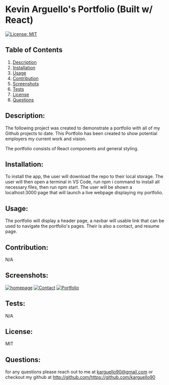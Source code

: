 # Kevin Arguello's Portfolio (Built w/ React)
 [![License: MIT](https://img.shields.io/badge/License-MIT-yellow.svg)](https://opensource.org/licenses/MIT)
 ## Table of Contents
1. [Description](#description)
2. [Installation](#installation)
3. [Usage](#usage)
4. [Contribution](#contribution)
5. [Screenshots](#screenshots)
6. [Tests](#tests)
7. [License](#license)
8. [Questions](#questions)

## Description:
The following project was created to demonstrate a portfolio with all of my Github projects to date. 
This Portfolio has been created to show potential employers my current work and vision.  

The portfolio consists of React components and general styling.

## Installation:
To install the app, the user will download the repo to their local storage. 
The user will then open a terminal in VS Code, run npm i command to install all necessary files, then run npm start. 
The user will be shown a localhost:3000 page that will launch a live webpage displaying my portfolio.

## Usage:
The portfolio will display a header page, a navbar will usable link that can be used to navigate the portfolio's pages. Their is also a contact, and resume page.

## Contribution:
N/A

## Screenshots:
<a href="https://ibb.co/g4Sc4fs"><img src="https://i.ibb.co/vX3MXT2/homepage.png" alt="homepage" border="0"></a>
<a href="https://ibb.co/svBTfBR"><img src="https://i.ibb.co/d0hNThM/Contact.png" alt="Contact" border="0"></a>
<a href="https://ibb.co/9w9NJ1C"><img src="https://i.ibb.co/TKBkZ7F/Portfolio.png" alt="Portfolio" border="0"></a>
## Tests:
N/A

## License:
MIT

## Questions:
for any questions please reach out to me at karguello90@gmail.com
or checkout my github at http://github.com/https://github.com/karguello90

